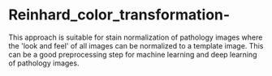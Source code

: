 # Reinhard_color_transformation-
This approach is suitable for stain normalization of pathology images where the 'look and feel' of all images can be normalized to a template image. This can be a good preprocessing step for machine learning and deep learning of pathology images.
